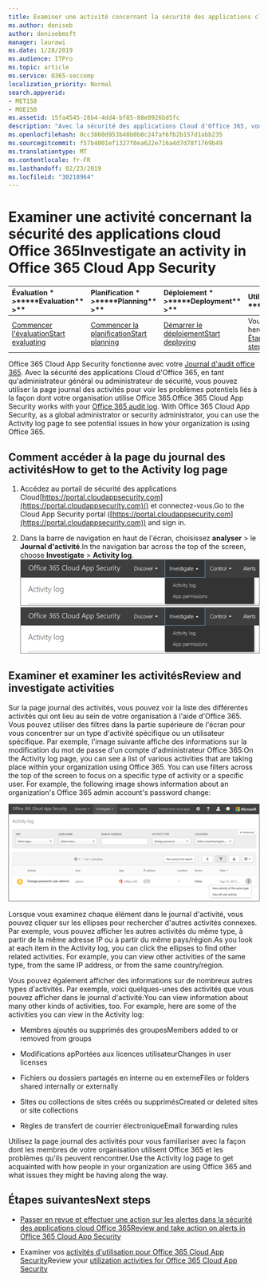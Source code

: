 ```yaml
---
title: Examiner une activité concernant la sécurité des applications cloud Office 365
ms.author: deniseb
author: denisebmsft
manager: laurawi
ms.date: 1/28/2019
ms.audience: ITPro
ms.topic: article
ms.service: O365-seccomp
localization_priority: Normal
search.appverid:
- MET150
- MOE150
ms.assetid: 15fa4545-28b4-4dd4-bf85-88e0926bd5fc
description: "Avec la sécurité des applications Cloud d'Office 365, vous pouvez voir ce qui se passe dans votre environnement Office 365 en consultant et en examinant les activités et les comptes. "
ms.openlocfilehash: 0cc3860d953b40b0b0c247af6fb2b157d1abb235
ms.sourcegitcommit: f57b4001ef1327f0ea622e716a4d7d78f1769b49
ms.translationtype: MT
ms.contentlocale: fr-FR
ms.lasthandoff: 02/23/2019
ms.locfileid: "30218964"
---
```

# <a name="investigate-an-activity-in-office-365-cloud-app-security"></a><span data-ttu-id="f756d-103">Examiner une activité concernant la sécurité des applications cloud Office 365</span><span class="sxs-lookup"><span data-stu-id="f756d-103">Investigate an activity in Office 365 Cloud App Security</span></span>
  
|<span data-ttu-id="f756d-104">Évaluation \* *\>*\*</span><span class="sxs-lookup"><span data-stu-id="f756d-104">\*\*\*\*Evaluation\*\* \>\*\*</span></span>|<span data-ttu-id="f756d-105">Planification \* *\>*\*</span><span class="sxs-lookup"><span data-stu-id="f756d-105">\*\*\*\*Planning\*\* \>\*\*</span></span>|<span data-ttu-id="f756d-106">Déploiement \* *\>*\*</span><span class="sxs-lookup"><span data-stu-id="f756d-106">\*\*\*\*Deployment\*\* \>\*\*</span></span>|<span data-ttu-id="f756d-107">Utilisation \* \* \* \*</span><span class="sxs-lookup"><span data-stu-id="f756d-107">\*\*\*\*Utilization\*\*\*\*</span></span>|
|:-----|:-----|:-----|:-----|
|[<span data-ttu-id="f756d-108">Commencer l'évaluation</span><span class="sxs-lookup"><span data-stu-id="f756d-108">Start evaluating</span></span>](office-365-cas-overview.md) <br/> |[<span data-ttu-id="f756d-109">Commencer la planification</span><span class="sxs-lookup"><span data-stu-id="f756d-109">Start planning</span></span>](get-ready-for-office-365-cas.md) <br/> |[<span data-ttu-id="f756d-110">Démarrer le déploiement</span><span class="sxs-lookup"><span data-stu-id="f756d-110">Start deploying</span></span>](turn-on-office-365-cas.md) <br/> |<span data-ttu-id="f756d-111">Vous êtes là!</span><span class="sxs-lookup"><span data-stu-id="f756d-111">You are here!</span></span>  <br/> [<span data-ttu-id="f756d-112">Étapes suivantes</span><span class="sxs-lookup"><span data-stu-id="f756d-112">Next steps</span></span>](#next-steps) <br/> |
   
<span data-ttu-id="f756d-p101">Office 365 Cloud App Security fonctionne avec votre [Journal d'audit office 365](detailed-properties-in-the-office-365-audit-log.md). Avec la sécurité des applications Cloud d'Office 365, en tant qu'administrateur général ou administrateur de sécurité, vous pouvez utiliser la page journal des activités pour voir les problèmes potentiels liés à la façon dont votre organisation utilise Office 365.</span><span class="sxs-lookup"><span data-stu-id="f756d-p101">Office 365 Cloud App Security works with your [Office 365 audit log](detailed-properties-in-the-office-365-audit-log.md). With Office 365 Cloud App Security, as a global administrator or security administrator, you can use the Activity log page to see potential issues in how your organization is using Office 365.</span></span>
  
## <a name="how-to-get-to-the-activity-log-page"></a><span data-ttu-id="f756d-115">Comment accéder à la page du journal des activités</span><span class="sxs-lookup"><span data-stu-id="f756d-115">How to get to the Activity log page</span></span>

1. <span data-ttu-id="f756d-116">Accédez au portail de sécurité des applications Cloud[https://portal.cloudappsecurity.com](https://portal.cloudappsecurity.com)() et connectez-vous.</span><span class="sxs-lookup"><span data-stu-id="f756d-116">Go to the Cloud App Security portal ([https://portal.cloudappsecurity.com](https://portal.cloudappsecurity.com)) and sign in.</span></span>
  
2. <span data-ttu-id="f756d-117">Dans la barre de navigation en haut de l'écran, choisissez **analyser** \> le **Journal d'activité**.</span><span class="sxs-lookup"><span data-stu-id="f756d-117">In the navigation bar across the top of the screen, choose **Investigate** \> **Activity log**.</span></span><br/><span data-ttu-id="f756d-118">![Dans le portail CAS d'O365, sélectionnez enquête.](media/8c7b87c9-71a6-4952-adb2-185e941ffe9a.png)</span><span class="sxs-lookup"><span data-stu-id="f756d-118">![In the O365 CAS portal, choose Investigate.](media/8c7b87c9-71a6-4952-adb2-185e941ffe9a.png)</span></span>
  
## <a name="review-and-investigate-activities"></a><span data-ttu-id="f756d-119">Examiner et examiner les activités</span><span class="sxs-lookup"><span data-stu-id="f756d-119">Review and investigate activities</span></span>

<span data-ttu-id="f756d-p102">Sur la page journal des activités, vous pouvez voir la liste des différentes activités qui ont lieu au sein de votre organisation à l'aide d'Office 365. Vous pouvez utiliser des filtres dans la partie supérieure de l'écran pour vous concentrer sur un type d'activité spécifique ou un utilisateur spécifique. Par exemple, l'image suivante affiche des informations sur la modification du mot de passe d'un compte d'administrateur Office 365:</span><span class="sxs-lookup"><span data-stu-id="f756d-p102">On the Activity log page, you can see a list of various activities that are taking place within your organization using Office 365. You can use filters across the top of the screen to focus on a specific type of activity or a specific user. For example, the following image shows information about an organization's Office 365 admin account's password change:</span></span>
  
![Dans la sécurité des applications Cloud Office 365, \> sélectionnez examiner le journal d'activité.](media/5d54600c-59cd-4f33-b4f0-29b75c37baae.png)
  
<span data-ttu-id="f756d-p103">Lorsque vous examinez chaque élément dans le journal d'activité, vous pouvez cliquer sur les ellipses pour rechercher d'autres activités connexes. Par exemple, vous pouvez afficher les autres activités du même type, à partir de la même adresse IP ou à partir du même pays/région.</span><span class="sxs-lookup"><span data-stu-id="f756d-p103">As you look at each item in the Activity log, you can click the ellipses to find other related activities. For example, you can view other activities of the same type, from the same IP address, or from the same country/region.</span></span>
  
<span data-ttu-id="f756d-p104">Vous pouvez également afficher des informations sur de nombreux autres types d'activités. Par exemple, voici quelques-unes des activités que vous pouvez afficher dans le journal d'activité:</span><span class="sxs-lookup"><span data-stu-id="f756d-p104">You can view information about many other kinds of activities, too. For example, here are some of the activities you can view in the Activity log:</span></span>
  
- <span data-ttu-id="f756d-128">Membres ajoutés ou supprimés des groupes</span><span class="sxs-lookup"><span data-stu-id="f756d-128">Members added to or removed from groups</span></span>
    
- <span data-ttu-id="f756d-129">Modifications apPortées aux licences utilisateur</span><span class="sxs-lookup"><span data-stu-id="f756d-129">Changes in user licenses</span></span>
    
- <span data-ttu-id="f756d-130">Fichiers ou dossiers partagés en interne ou en externe</span><span class="sxs-lookup"><span data-stu-id="f756d-130">Files or folders shared internally or externally</span></span>
    
- <span data-ttu-id="f756d-131">Sites ou collections de sites créés ou supprimés</span><span class="sxs-lookup"><span data-stu-id="f756d-131">Created or deleted sites or site collections</span></span>
    
- <span data-ttu-id="f756d-132">Règles de transfert de courrier électronique</span><span class="sxs-lookup"><span data-stu-id="f756d-132">Email forwarding rules</span></span>
    
<span data-ttu-id="f756d-133">Utilisez la page journal des activités pour vous familiariser avec la façon dont les membres de votre organisation utilisent Office 365 et les problèmes qu'ils peuvent rencontrer.</span><span class="sxs-lookup"><span data-stu-id="f756d-133">Use the Activity log page to get acquainted with how people in your organization are using Office 365 and what issues they might be having along the way.</span></span>
  
## <a name="next-steps"></a><span data-ttu-id="f756d-134">Étapes suivantes</span><span class="sxs-lookup"><span data-stu-id="f756d-134">Next steps</span></span>

- [<span data-ttu-id="f756d-135">Passer en revue et effectuer une action sur les alertes dans la sécurité des applications cloud Office 365</span><span class="sxs-lookup"><span data-stu-id="f756d-135">Review and take action on alerts in Office 365 Cloud App Security</span></span>](review-office-365-cas-alerts.md)
    
- <span data-ttu-id="f756d-136">Examiner vos [activités d'utilisation pour Office 365 Cloud App Security](utilization-activities-for-ocas.md)</span><span class="sxs-lookup"><span data-stu-id="f756d-136">Review your [utilization activities for Office 365 Cloud App Security](utilization-activities-for-ocas.md)</span></span>
    

